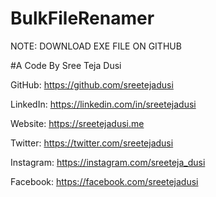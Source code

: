 # BulkFileRenamer

NOTE: DOWNLOAD EXE FILE ON GITHUB

#A Code By Sree Teja Dusi

GitHub: https://github.com/sreetejadusi

LinkedIn: https://linkedin.com/in/sreetejadusi

Website: https://sreetejadusi.me

Twitter: https://twitter.com/sreetejadusi

Instagram: https://instagram.com/sreeteja_dusi

Facebook: https://facebook.com/sreetejadusi
